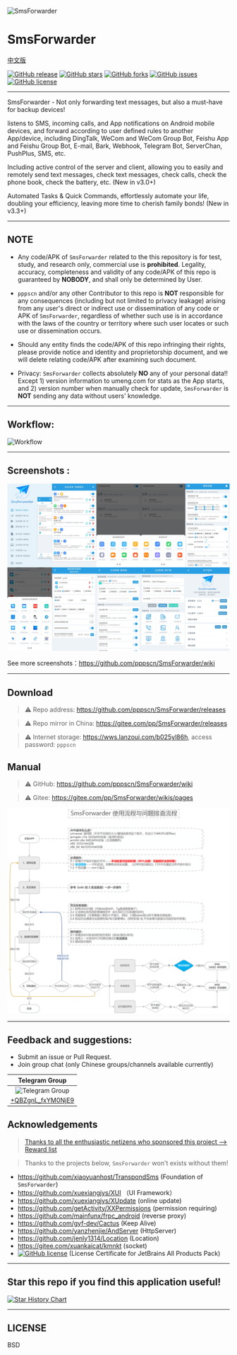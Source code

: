 ![SmsForwarder](pic/SmsForwarder.png)

# SmsForwarder

[中文版](README.md)

[![GitHub release](https://img.shields.io/github/release/pppscn/SmsForwarder.svg)](https://github.com/pppscn/SmsForwarder/releases) [![GitHub stars](https://img.shields.io/github/stars/pppscn/SmsForwarder)](https://github.com/pppscn/SmsForwarder/stargazers) [![GitHub forks](https://img.shields.io/github/forks/pppscn/SmsForwarder)](https://github.com/pppscn/SmsForwarder/network/members) [![GitHub issues](https://img.shields.io/github/issues/pppscn/SmsForwarder)](https://github.com/pppscn/SmsForwarder/issues) [![GitHub license](https://img.shields.io/github/license/pppscn/SmsForwarder)](https://github.com/pppscn/SmsForwarder/blob/main/LICENSE)

--------

SmsForwarder - Not only forwarding text messages, but also a must-have for backup devices!

listens to SMS, incoming calls, and App notifications on Android mobile devices, and forward according to user defined rules to another App/device, including DingTalk, WeCom and WeCom Group Bot, Feishu App and Feishu Group Bot, E-mail, Bark, Webhook, Telegram Bot, ServerChan, PushPlus, SMS, etc.

Including active control of the server and client, allowing you to easily and remotely send text messages, check text messages, check calls, check the phone book, check the battery, etc. (New in v3.0+)

Automated Tasks & Quick Commands, effortlessly automate your life, doubling your efficiency, leaving more time to cherish family bonds! (New in v3.3+)

--------

## NOTE

* Any code/APK of `SmsForwarder` related to the this repository is for test, study, and research only, commercial use is **prohibited**. Legality, accuracy, completeness and validity of any code/APK of this repo is guaranteed by **NOBODY**, and shall only be determined by User.

* `pppscn` and/or any other Contributor to this repo is **NOT** responsible for any consequences (including but not limited to privacy leakage) arising from any user's direct or indirect use or dissemination of any code or APK of `SmsForwarder`, regardless of whether such use is in accordance with the laws of the country or territory where such user locates or such use or dissemination occurs.

* Should any entity finds the code/APK of this repo infringing their rights, please provide notice and identity and proprietorship document, and we will delete relating code/APK after examining such document.

* Privacy: `SmsForwarder` collects absolutely **NO** any of your personal data!! Except 1) version information to umeng.com for stats as the App starts, and 2) version number when manually check for update, `SmsForwarder` is **NOT** sending any data without users' knowledge.

--------

## Workflow:

![Workflow](pic/working_principle_en.png "Workflow")

--------

## Screenshots :

![Screenshots](pic/screenshots.jpg "screenshots.jpg")

See more screenshots：https://github.com/pppscn/SmsForwarder/wiki

--------

## Download

> ⚠ Repo address: https://github.com/pppscn/SmsForwarder/releases

> ⚠ Repo mirror in China: https://gitee.com/pp/SmsForwarder/releases

> ⚠ Internet storage: https://wws.lanzoui.com/b025yl86h, access password: `pppscn`

## Manual

> ⚠ GitHub: https://github.com/pppscn/SmsForwarder/wiki

> ⚠ Gitee: https://gitee.com/pp/SmsForwarder/wikis/pages

![Troubleshooting_Process](pic/Troubleshooting_Process.png "Troubleshooting_Process.png")

--------

## Feedback and suggestions:

+ Submit an issue or Pull Request.
+ Join group chat (only Chinese groups/channels available currently)

| Telegram Group |
| :--:  |
| ![Telegram Group](pic/tg.png "Telegram Group") |
| [+QBZgnL_fxYM0NjE9](https://t.me/+QBZgnL_fxYM0NjE9) |


## Acknowledgements

> [Thanks to all the enthusiastic netizens who sponsored this project --> Reward list](https://gitee.com/pp/SmsForwarder/wikis/pages?sort_id=4912193&doc_id=1821427)

> Thanks to the projects below, `SmsForwarder` won't exists without them!

+ https://github.com/xiaoyuanhost/TranspondSms (Foundation of `SmsForwarder`)
+ https://github.com/xuexiangjys/XUI （UI Framework）
+ https://github.com/xuexiangjys/XUpdate (online update)
+ https://github.com/getActivity/XXPermissions (permission requiring)
+ https://github.com/mainfunx/frpc_android (reverse proxy)
+ https://github.com/gyf-dev/Cactus (Keep Alive)
+ https://github.com/yanzhenjie/AndServer (HttpServer)
+ https://github.com/jenly1314/Location (Location)
+ https://gitee.com/xuankaicat/kmnkt (socket)
+ [<img src="https://resources.jetbrains.com/storage/products/company/brand/logos/jb_beam.svg?_ga=2.126618957.1361252949.1638261367-1417196221.1635638144&_gl=1*1pfl3dq*_ga*MTQxNzE5NjIyMS4xNjM1NjM4MTQ0*_ga_V0XZL7QHEB*MTYzODMzMjA4OC43LjAuMTYzODMzMjA5Ny4w" alt="GitHub license" style="width：96px" width="96" />](https://jb.gg/OpenSourceSupport)  (License Certificate for JetBrains All Products Pack)

--------

## Star this repo if you find this application useful!

<a href="https://star-history.com/#pppscn/SmsForwarder&Date">
  <picture>
    <source media="(prefers-color-scheme: dark)" srcset="https://api.star-history.com/svg?repos=pppscn/SmsForwarder&type=Date&theme=dark" />
    <source media="(prefers-color-scheme: light)" srcset="https://api.star-history.com/svg?repos=pppscn/SmsForwarder&type=Date" />
    <img alt="Star History Chart" src="https://api.star-history.com/svg?repos=pppscn/SmsForwarder&type=Date" />
  </picture>
</a>

--------

## LICENSE

BSD
